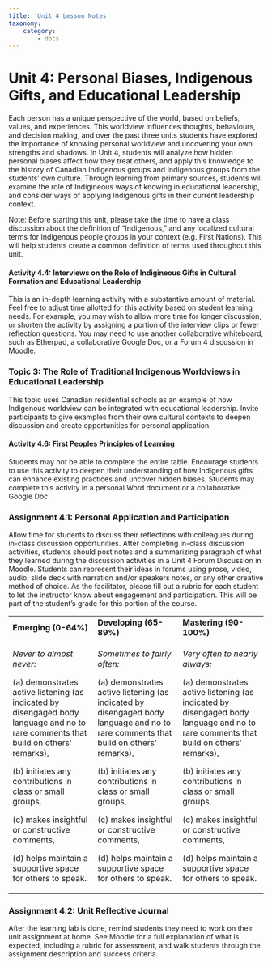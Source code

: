 ```yaml
---
title: 'Unit 4 Lesson Notes'
taxonomy:
    category:
        - docs
---
```

# Unit 4: Personal Biases, Indigenous Gifts, and Educational Leadership

Each person has a unique perspective of the world, based on beliefs, values, and experiences. This worldview influences thoughts, behaviours, and decision making, and over the past three units students have explored the importance of knowing personal worldview and uncovering your own strengths and shadows. In Unit 4, students will analyze how hidden personal biases affect how they treat others, and apply this knowledge to the history of Canadian Indigenous groups and Indigenous groups from the students’ own culture. Through learning from primary sources, students will examine the role of Indigineous ways of knowing in educational leadership, and consider ways of applying Indigenous gifts in their current leadership context.

Note: Before starting this unit, please take the time to have a class discussion about the definition of “Indigenous,” and any localized cultural terms for Indigenous people groups in your context (e.g. First Nations). This will help students create a common definition of terms used throughout this unit.

#### Activity 4.4: Interviews on the Role of Indigineous Gifts in Cultural Formation and Educational Leadership  


This is an in-depth learning activity with a substantive amount of material. Feel free to adjust time allotted for this activity based on student learning needs. For example, you may wish to allow more time for longer discussion, or shorten the activity by assigning a portion of the interview clips or fewer reflection questions. You may need to use another collaborative whiteboard, such as Etherpad, a collaborative Google Doc, or a Forum 4 discussion in Moodle.

### Topic 3: The Role of Traditional Indigenous Worldviews in Educational Leadership

This topic uses Canadian residential schools as an example of how Indigenous worldview can be integrated with educational leadership. Invite participants to give examples from their own cultural contexts to deepen discussion and create opportunities for personal application.

#### Activity 4.6: First Peoples Principles of Learning

Students may not be able to complete the entire table. Encourage students to use this activity to deepen their understanding of how Indigenous gifts can enhance existing practices and uncover hidden biases. Students may complete this activity in a personal Word document or a collaborative Google Doc.

### Assignment 4.1: Personal Application and Participation

Allow time for students to discuss their reflections with colleagues during in-class discussion opportunities. After completing in-class discussion activities, students should post notes and a summarizing paragraph of what they learned during the discussion activities in a Unit 4 Forum Discussion in Moodle. Students can represent their ideas in forums using prose, video, audio, slide deck with narration and/or speakers notes, or any other creative method of choice. As the facilitator, please fill out a rubric for each student to let the instructor know about engagement and participation. This will be part of the student’s grade for this portion of the course.

<table>
<tbody>
<tr class="odd">
<td><strong>Emerging (0-64%)</strong></td>
<td><strong>Developing (65-89%)</strong></td>
<td><strong>Mastering (90-100%)</strong></td>
</tr>
<tr class="even">
<td><p><em>Never to almost never:</em></p>
<p>(a) demonstrates active listening (as indicated by disengaged body language and no to rare comments that build on others’ remarks),</p>
<p>(b) initiates any contributions in class or small groups,</p>
<p>(c) makes insightful or constructive comments,</p>
<p>(d) helps maintain a supportive space for others to speak.</p></td>
<td><p><em>Sometimes to fairly often:</em></p>
<p>(a) demonstrates active listening (as indicated by disengaged body language and no to rare comments that build on others’ remarks),</p>
<p>(b) initiates any contributions in class or small groups,</p>
<p>(c) makes insightful or constructive comments,</p>
<p>(d) helps maintain a supportive space for others to speak.</p></td>
<td><p><em>Very often to nearly always:</em></p>
<p>(a) demonstrates active listening (as indicated by disengaged body language and no to rare comments that build on others’ remarks),</p>
<p>(b) initiates any contributions in class or small groups,</p>
<p>(c) makes insightful or constructive comments,</p>
<p>(d) helps maintain a supportive space for others to speak.</p></td>
</tr>
</tbody>
</table>

### Assignment 4.2: Unit Reflective Journal

After the learning lab is done, remind students they need to work on their unit assignment at home. See Moodle for a full explanation of what is expected, including a rubric for assessment, and walk students through the assignment description and success criteria.
